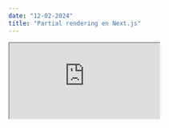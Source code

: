 ```yaml
---
date: "12-02-2024"
title: "Partial rendering en Next.js"
---
```

<iframe src="https://www.youtube.com/embed/-mBuRRk_3PU" allowfullscreen></iframe>
